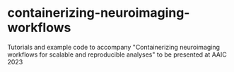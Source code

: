# containerizing-neuroimaging-workflows
Tutorials and example code to accompany "Containerizing neuroimaging workflows for scalable and reproducible analyses" to be presented at AAIC 2023
